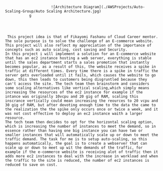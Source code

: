 
                         ![Architecture Diagram](./AWSProjects/Auto-Scaling-Group/Auto Scaling Architecture.jpg)
               g




     This project idea is that of Fikayomi Fashanu of Cloud Career mentor. The sole purpose is to solve the challenge of an E-commerce website. This project will also reflect my appreciation of the importance of concepts such as auto scaling, cost saving and Security.
    In this project i will implement a solution for an E-commerce website that has an ec2 instance hosting a web server, everything is stable until the sales department starts a sales promotion that instantly becomes popular, as a result of this, the website receives a spike in traffic at different times. Every time there is a spike in traffic the server gets overloaded until it fails, which causes the website to go down, this then leads to customers being disgruntled because they can't access the site. The tech team then brainstorm and considers some scaling alternatives like vertical scaling,which simply means increasing the resources of the ec2 instance for example if the intance was originally 10vcpu and 20 gig of RAM, scaling this inscrance vertically could mean increasing the reources to 20 vcpu and 30 gig of RAM, but after devoting enough time to the data the came to the realization the the spike only occurs once or twice a week, and it was not cost effective to deploy an ec2 instance waith a larger resource.
    The tech team then decides to opt for the horizontal scaling option, which is increasing the number of instances to meet the demand, so in essence rather than having one big instance you can have two or smaller instances that will automatically scale up or down to meet the traffic demand. The task for me is to setup auto-scaling, so this happens automatically, the goal is to create a webserver that can scale up or down to meet up wit the demands of the traffic, for example if the e-commerce website is receiving alot of traffic then it adds more ec2 instances to deal with the increase in workload and when the traffic to the site is reduced, the number of ec2 instances is reduced to save on cost.

